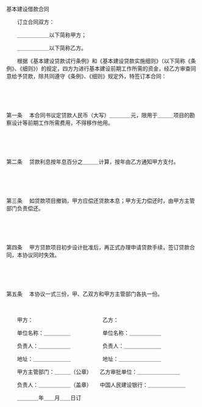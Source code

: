 



基本建设借款合同



 

　　订立合同双方：　　

　　＿＿＿＿＿＿以下简称甲方；

　　＿＿＿＿＿＿以下简称乙方。　　

　　根据《基本建设贷款试行条例》和《基本建设贷款实施细则》（以下简称《条例》、《细则》）的规定，四方为进行基本建设前期工作所需的资金，经乙方审查同意给予贷款，除共同遵守《条例》、《细则》规定外，特签订本合同：

　　

　　

第一条
　本合同书议定贷款人民币（大写）＿＿＿＿元，限用于＿＿＿项目的勘察设计等前期工作所需费用，不得移作他用。

　　

　　

第二条
　贷款利息按年息百分之＿＿＿计算，按年由乙方通知甲方支付。

　　

　　

第三条
　如贷款项目撤销，甲方应偿还贷款本息；甲方无力偿还时，由甲方主管部门负责偿还。

　　

　　

第四条
　甲方贷款项目初步设计批准后，再正式办理申请贷款手续，签订贷款合同，本协议同时失效。

　　

　　

第五条
　本协议一式三份，甲、乙双方和甲方主管部门各执一份。

　　

　　甲方：　　　　　　　　　　　　　乙方：

　　单位名称：＿＿＿＿＿　　　　　　单位名称：＿＿＿＿＿＿

　　负责人：＿＿＿＿＿＿　　　　　　负责人：＿＿＿＿＿＿＿

　　地址：＿＿＿＿＿＿＿　　　　　　地址：＿＿＿＿＿＿＿＿

　　甲方主管部门：＿＿＿（公章）　　乙方审批单位：＿＿＿＿＿＿＿＿

　　负责人：＿＿＿＿＿＿（盖章）　　中国人民建设银行：＿＿＿＿＿＿＿　　　　　　　　　　　　　　　　　　　　　　　　

　　＿＿＿＿年＿＿月＿＿日订

　　